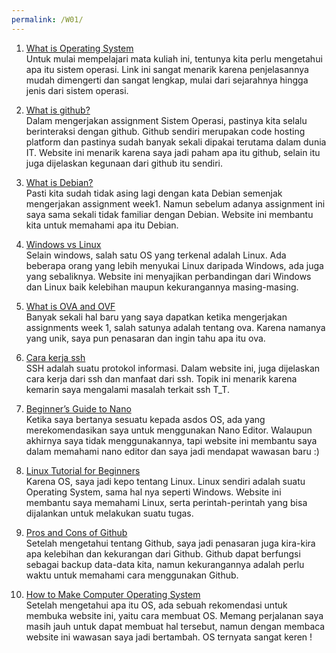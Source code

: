 ```yaml
---
permalink: /W01/
---
```



1. [What is Operating System](https://www.guru99.com/operating-system-tutorial.html)<br>
Untuk mulai mempelajari mata kuliah ini, tentunya kita perlu mengetahui apa itu sistem operasi. Link ini sangat menarik karena penjelasannya mudah dimengerti dan sangat lengkap, mulai dari sejarahnya hingga jenis dari sistem operasi.

2. [What is github?](https://www.howtogeek.com/180167/htg-explains-what-is-github-and-what-do-geeks-use-it-for/)<br>
Dalam mengerjakan assignment Sistem Operasi, pastinya kita selalu berinteraksi dengan github. Github sendiri merupakan code hosting platform dan pastinya sudah banyak sekali dipakai terutama dalam dunia IT. Website ini menarik karena saya jadi paham apa itu github, selain itu juga dijelaskan kegunaan dari github itu sendiri.

3. [What is Debian?](https://searchdatacenter.techtarget.com/definition/Debian)<br>
Pasti kita sudah tidak asing lagi dengan kata Debian semenjak mengerjakan assignment week1. Namun sebelum adanya assignment ini saya sama sekali tidak familiar dengan Debian. Website ini membantu kita untuk memahami apa itu Debian.

4. [Windows vs Linux](https://hackr.io/blog/linux-vs-windows)<br>
Selain windows, salah satu OS yang terkenal adalah Linux. Ada beberapa orang yang lebih menyukai Linux daripada Windows, ada juga yang sebaliknya. Website ini menyajikan perbandingan dari Windows dan Linux baik kelebihan maupun kekurangannya masing-masing.

5. [What is OVA and OVF](https://docs.vmware.com/en/VMware-vSphere/7.0/com.vmware.vsphere.vm_admin.doc/GUID-AE61948B-C2EE-436E-BAFB-3C7209088552.html)<br>
Banyak sekali hal baru yang saya dapatkan ketika mengerjakan assignments week 1, salah satunya adalah tentang ova. Karena namanya yang unik, saya pun penasaran dan ingin tahu apa itu ova. 

6. [Cara kerja ssh](https://docs.vmware.com/en/VMware-vSphere/7.0/com.vmware.vsphere.vm_admin.doc/GUID-AE61948B-C2EE-436E-BAFB-3C7209088552.html)<br>
SSH adalah suatu protokol informasi. Dalam website ini, juga dijelaskan cara kerja dari ssh dan manfaat dari ssh. Topik ini menarik karena kemarin saya mengalami masalah terkait ssh T_T. 

7. [Beginner’s Guide to Nano](https://www.howtogeek.com/howto/42980/the-beginners-guide-to-nano-the-linux-command-line-text-editor/)<br>
Ketika saya bertanya sesuatu kepada asdos OS, ada yang merekomendasikan saya untuk menggunakan Nano Editor. Walaupun akhirnya saya tidak menggunakannya, tapi website ini membantu saya dalam memahami nano editor dan saya jadi mendapat wawasan baru :)

8. [Linux Tutorial for Beginners](https://www.javatpoint.com/linux-tutorial)<br>
Karena OS, saya jadi kepo tentang Linux. Linux sendiri adalah suatu Operating System, sama hal nya seperti Windows. Website ini membantu saya memahami Linux, serta perintah-perintah yang bisa dijalankan untuk melakukan suatu tugas. 

9. [Pros and Cons of Github](http://smashinghub.com/understand-the-pros-and-cons-of-using-github.htm)<br>
Setelah mengetahui tentang Github, saya jadi penasaran juga kira-kira apa kelebihan dan kekurangan dari Github. Github dapat berfungsi sebagai backup data-data kita, namun kekurangannya adalah perlu waktu untuk memahami cara menggunakan Github.

10. [How to Make Computer Operating System](https://www.wikihow.com/Make-a-Computer-Operating-System)<br>
Setelah mengetahui apa itu OS, ada sebuah rekomendasi untuk membuka website ini, yaitu cara membuat OS. Memang perjalanan saya masih jauh untuk dapat membuat hal tersebut, namun dengan membaca website ini wawasan saya jadi bertambah. OS ternyata sangat keren !
